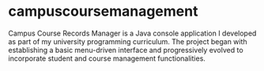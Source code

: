 # campuscoursemanagement
Campus Course Records Manager is a Java console application I developed as part of my university programming curriculum. The project began with establishing a basic menu-driven interface and progressively evolved to incorporate student and course management functionalities. 
